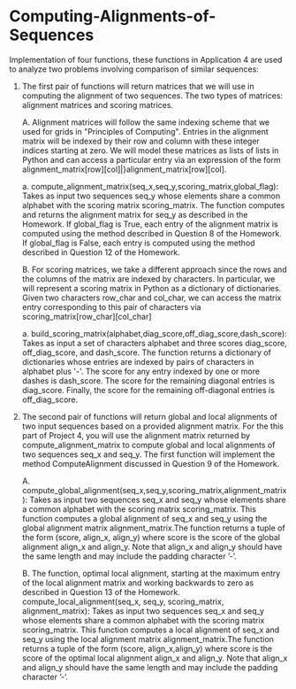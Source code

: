 # Computing-Alignments-of-Sequences
Implementation of four functions,   these functions in Application 4 are used to analyze two problems involving comparison of similar sequences: 

1.  The first pair of functions will return matrices that we will use in computing the alignment of two sequences. The two types of    matrices: alignment matrices and scoring matrices. 

     A.  Alignment matrices will follow the same indexing scheme that we used for grids in "Principles of Computing". Entries in the alignment matrix will be indexed by their row and column with these integer indices starting at zero. We will model these matrices as lists of lists in Python and can access a particular entry via an expression of the form alignment_matrix[row][col]|}alignment_matrix[row][col].
     
     a.  compute_alignment_matrix(seq_x,seq_y,scoring_matrix,global_flag): Takes as input two sequences seq_y whose elements share a
common alphabet with the scoring matrix scoring_matrix. The function computes and returns the alignment matrix for seq_y as described in the Homework. If global_flag is True, each entry of the alignment matrix is computed using the method described in Question 8 of the Homework. If global_flag is False, each entry is computed using the method described in Question 12 of the Homework.
          
     B.  For scoring matrices, we take a different approach since the rows and the columns of the matrix are indexed by characters. In particular, we will represent a scoring matrix in Python as a dictionary of dictionaries. Given two characters row_char and col_char, we can access the matrix entry corresponding to this pair of characters via scoring_matrix[row_char][col_char]
     
     a.  build_scoring_matrix(alphabet,diag_score,off_diag_score,dash_score): Takes as input a set of characters alphabet and three scores diag_score, off_diag_score, and dash_score. The function returns a dictionary of dictionaries whose entries are indexed by pairs of characters in alphabet plus '-'. The score for any entry indexed by one or more dashes is dash_score. The score for the remaining diagonal entries is diag_score. Finally, the score for the remaining off-diagonal entries is off_diag_score.
            
2.  The second pair of functions will return global and local alignments of two input sequences based on a provided alignment matrix.  For the this part of Project 4, you will use the alignment matrix returned by compute_alignment_matrix to compute global and local alignments of two sequences seq_x and seq_y. The first function will implement the method ComputeAlignment discussed in Question 9 of the Homework.

     A.  compute_global_alignment(seq_x,seq_y,scoring_matrix,alignment_matrix): Takes as input two sequences seq_x and seq_y whose elements share a common alphabet with the scoring matrix scoring_matrix. This function computes a global alignment of seq_x and seq_y using the global alignment matrix alignment_matrix.The function returns a tuple of the form (score, align_x, align_y) where score is the score of the global alignment align_x and align_y. Note that align_x and align_y should have the same length and may include the padding character  ’-’.
     
     B.  The function, optimal local alignment, starting at the maximum entry of the local alignment matrix and working backwards to zero as described in Question 13 of the Homework.  compute_local_alignment(seq_x, seq_y, scoring_matrix, alignment_matrix): Takes as input two sequences seq_x and seq_y whose elements share a common alphabet with the scoring matrix scoring_matrix. This function computes a local alignment of seq_x and seq_y using the local alignment matrix alignment_matrix.The function returns a tuple of the form (score, align_x,align_y) where score is the score of the optimal local alignment align_x and align_y. Note that align_x and align_y should have the same length and may include the padding character ’-’.
